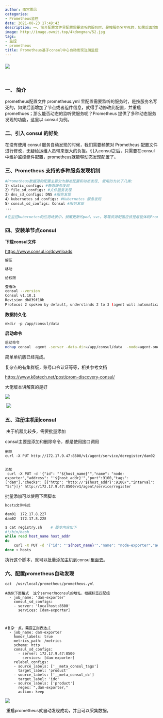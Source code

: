 ```yaml
---
author: 南宫乘风
categories:
- Prometheus监控
date: 2021-08-23 17:49:43
description: 一、简介配置文件里配置需要监听的服务时，是按服务名写死的，如果后面增加了节点或者组件信息，就得手动修改此配置，并重启；那么能否动态的监听微服务呢？提供了多种动态服务发现的功能，这里以为例。二、引入的好。。。。。。。
image: http://image.ownit.top/4kdongman/52.jpg
tags:
- 监控
- prometheus
title: Prometheus基于consul中心自动发现注册监控
---
```


<!--more-->

### ![](http://image.ownit.top/csdn/20210108095552681.png)

 

### 一、 简介

prometheus配置文件 prometheus.yml 里配置需要监听的服务时，是按服务名写死的，如果后面增加了节点或者组件信息，就得手动修改此配置，并重启 promethues；那么能否动态的监听微服务呢？Prometheus 提供了多种动态服务发现的功能，这里以 consul 为例。

### 二、引入 consul 的好处

在没有使用 consul 服务自动发现的时候，我们需要频繁对 Prometheus 配置文件进行修改，无疑给运维人员带来很大的负担。引入consul之后，只需要在consul中维护监控组件配置，prometheus就能够动态发现配置了。

### 三、Prometheus 支持的多种服务发现机制

```bash
#Prometheus数据源的配置主要分为静态配置和动态发现, 常用的为以下几类:
1）static_configs: #静态服务发现
2）file_sd_configs: #文件服务发现
3）dns_sd_configs: DNS #服务发现
4）kubernetes_sd_configs: #Kubernetes 服务发现
5）consul_sd_configs: Consul #服务发现
...

#在监控kubernetes的应用场景中，频繁更新的pod，svc，等等资源配置应该是最能体现Prometheus监控目标自动发现服务的好处
```

### 四、安装单节点consul

**下载consul文件**

<https://www.consul.io/downloads>

```bash
解压

移动

给权限

查看版
consul --version
Consul v1.10.1
Revision db839f18b
Protocol 2 spoken by default, understands 2 to 3 (agent will automatically use protocol >2 when speaking to compatible agents)
```

**数据持久化**

```
mkdir -p /app/consul/data
```

**启动命令**

```bash
启动命令
nohup consul  agent -server -data-dir=/app/consul/data  -node=agent-one -bind=172.17.9.47 -bootstrap-expect=1 -client=0.0.0.0 -ui > /app/consul/consul.log 2>&1 &
```

简单单机版已经完成。

复杂点的有集群版，账号口令认证等等，相关参考文档

<https://www.k8stech.net/post/prom-discovery-consul/>

大佬版本讲解真的是好

![](http://image.ownit.top/csdn/20210823173951282.png)

 ![](http://image.ownit.top/csdn/20210823174025226.png)

### 五、注册主机到**consul**

 由于机器比较多，需要批量添加

consul主要是添加和删除命令，都是使用接口调用

```
删除
curl -X PUT http://172.17.9.47:8500/v1/agent/service/deregister/dam02


添加
 curl -X PUT -d '{"id": "'${host_name}'","name": "node-exporter","address": "'${host_addr}'","port":9100,"tags": ["dam"],"checks": [{"http": "http://'${host_addr}':9100/","interval": "5s"}]}' http://172.17.9.47:8500/v1/agent/service/register
```

批量添加可以使用下面脚本

```bash
hosts文件格式

dam01  172.17.8.227
dam02  172.17.8.228
```

```bash
$ cat registry.sh    # 脚本内容如下
#!/bin/bash
while read host_name host_addr
do
    curl -X PUT -d '{"id": "'${host_name}'","name": "node-exporter","address": "'${host_addr}'","port":9100,"tags": ["dam"],"checks": [{"http": "http://'${host_addr}':9100/","interval": "15s"}]}' http://172.17.9.47:8500/v1/agent/service/register
done < hosts
```

执行这个脚本，就可以批量添加主机到consul里面去。

### 六、配置prometheus自动发现

```
cat  /usr/local/prometheus/prometheus.yml

#类似下面格式  这个server为consul的地址，根据标签匹配组
  - job_name: 'dam-exporter'
    consul_sd_configs:
    - server: 'localhost:8500'
      services: [dam-exporter] 



#复杂一点，需要正则表达式
  - job_name: dam-exporter
    honor_labels: true
    metrics_path: /metrics
    scheme: http
    consul_sd_configs:
      - server: 172.17.9.47:8500
        services: [dam-exporter]
    relabel_configs:
    - source_labels: ['__meta_consul_tags']
      target_label: 'product'
    - source_labels: ['__meta_consul_dc']
      target_label: 'idc'
    - source_labels: ['product']
      regex: ",dam-exporter,"
      action: keep
```

![](http://image.ownit.top/csdn/20210823174829513.png)

 重启prometheus就自动发现成功，并且可以采集数据。